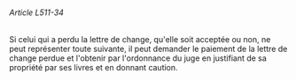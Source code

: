 ###### Article L511-34

Si celui qui a perdu la lettre de change, qu'elle soit acceptée ou non, ne peut représenter toute suivante, il peut demander le paiement de la lettre de change perdue et l'obtenir par l'ordonnance du juge en justifiant de sa propriété par ses livres et en donnant caution.

